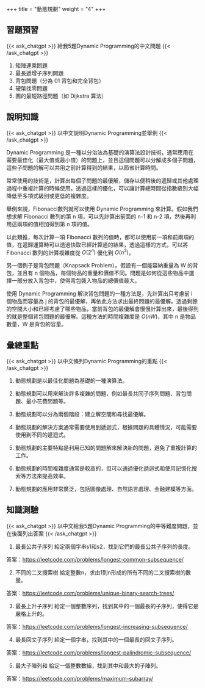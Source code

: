 +++
title = "動態規劃"
weight = "4"
+++
## 習題預習
{{< ask_chatgpt >}}
給我5題Dynamic Programming的中文問題
{{< /ask_chatgpt >}}



1. 矩陣連乘問題
2. 最長遞增子序列問題
3. 背包問題（分為 01 背包和完全背包）
4. 硬幣找零問題
5. 圖的最短路徑問題（如 Dijkstra 算法）   

## 說明知識
{{< ask_chatgpt >}}
以中文說明Dynamic Programming並舉例
{{< /ask_chatgpt >}}



Dynamic Programming 是一種以分治法為基礎的演算法設計技術，通常應用在需要最佳化（最大值或最小值）的問題上，並且這個問題可以分解成多個子問題，這些子問題的解可以共用之前計算得到的結果，以節省計算時間。

常常使用的技術是，計算出每個子問題的最優解，儲存以便稍後的遞歸或其他處理過程中重複計算的時候使用，透過這樣的優化，可以讓計算總時間從指數級別大幅降低至多項式級別或更低的複雜度。

舉例來說，Fibonacci數列就可以使用 Dynamic Programming 來計算。假如我們想求解 Fibonacci 數列的第 n 項，可以先計算出前面的 n-1 和 n-2 項，然後再利用這兩項的值相加得到第 n 項的值。

以此類推，每次計算一項 Fibonacci 數列的值時，都可以使用前一項和前兩項的值，在遞歸運算時可以透過快取已經計算過的結果，透過這樣的方式，可以將 Fibonacci 數列的計算複雜度從 $O(2^n)$ 優化到 $O(n^2)$。

另一個例子是背包問題（Knapsack Problem）。假設有一個能容納重量為 W 的背包，並且有 n 個物品，每個物品的重量和價值不同。問題是如何從這些物品中選擇一部分放入背包中，使得背包裝入物品的總價值最大。

使用 Dynamic Programming 解決背包問題的一種方法是，先計算出只考慮前 i 個物品而容量為 j 的背包的最優解，再依此方法求出最終問題的最優解。透過剩餘的空間大小和已經考慮了哪些物品，當前背包的最優解會慢慢計算出來，最後得到的就是整個背包問題的最優解。這種方法的時間複雜度是 $O(nW)$，其中 n 是物品數量，W 是背包的容量。   

## 彙總重點
{{< ask_chatgpt >}}
以中文條列Dynamic Programming的重點
{{< /ask_chatgpt >}}



1. 動態規劃是以最佳化問題為基礎的一種演算法。

2. 動態規劃可以用來解決許多複雜的問題，例如最長共同子序列問題、背包問題、最小花費問題等。

3. 動態規劃可以分為兩個階段：建立解空間和尋找最優解。

4. 動態規劃的解決方案通常需要使用到遞迴式，根據問題的具體情況，可能需要使用到不同的遞迴式。

5. 動態規劃的主要特點是利用已知的問題解來解決新的問題，避免了重複計算的工作。

6. 動態規劃的時間複雜度通常是較高的，但可以通過優化遞迴式和使用記憶化搜索等方法來提高效率。

7. 動態規劃的應用非常廣泛，包括圖像處理、自然語言處理、金融建模等方面。   

## 知識測驗
{{< ask_chatgpt >}}
以中文給我5題Dynamic Programming的中等難度問題，並在後面列出答案
{{< /ask_chatgpt >}}



1. 最長公共子序列
給定兩個字串s1和s2，找到它們的最長公共子序列的長度。

答案：https://leetcode.com/problems/longest-common-subsequence/

2. 不同的二叉搜索樹
給定整數n，求由1到n形成的所有不同的二叉搜索樹的數量。

答案：https://leetcode.com/problems/unique-binary-search-trees/

3. 最長上升子序列
給定一個整數序列，找到其中的一個最長的子序列，使得它是嚴格上升的。

答案：https://leetcode.com/problems/longest-increasing-subsequence/

4. 最長回文子序列
給定一個字串，找到其中的一個最長的回文子序列。

答案：https://leetcode.com/problems/longest-palindromic-subsequence/

5. 最大子陣列和
給定一個整數數組，找到其中和最大的子陣列。

答案：https://leetcode.com/problems/maximum-subarray/   


